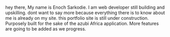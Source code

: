 hey there, 
My name is Enoch Sarkodie. I am web developer still building and upskilling. dont want to say more because everything there is to know about me is already on my site.  this portfolio site is still under construction. Purposely built for the sake of the azubi Africa application. More features are going to be added as we progress. 